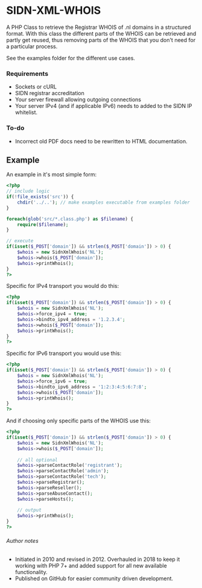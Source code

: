 # SIDN-XML-WHOIS
A PHP Class to retrieve the Registrar WHOIS of .nl domains in a structured format.
With this class the different parts of the WHOIS can be retrieved and partly get reused,
thus removing parts of the WHOIS that you don't need for a particular process.

See the examples folder for the different use cases.

### Requirements
* Sockets or cURL
* SIDN registrar accreditation
* Your server firewall allowing outgoing connections
* Your server IPv4 (and if applicable IPv6) needs to added to the SIDN IP whitelist.

### To-do
* Incorrect old PDF docs need to be rewritten to HTML documentation.

## Example
An example in it's most simple form:

```PHP
<?php
// include logic
if(!file_exists('src')) {
    chdir('../..'); // make examples executable from examples folder
}

foreach(glob('src/*.class.php') as $filename) {
    require($filename);
}

// execute
if(isset($_POST['domain']) && strlen($_POST['domain']) > 0) {
    $whois = new SidnXmlWhois('NL');
    $whois->whois($_POST['domain']);
    $whois->printWhois();
}
?>
```

Specific for IPv4 transport you would do this:

```PHP
<?php
if(isset($_POST['domain']) && strlen($_POST['domain']) > 0) {
    $whois = new SidnXmlWhois('NL');
    $whois->force_ipv4 = true;
    $whois->bindto_ipv4_address = '1.2.3.4';
    $whois->whois($_POST['domain']);
    $whois->printWhois();
}
?>
```

Specific for IPv6 transport you would use this:

```PHP
<?php
if(isset($_POST['domain']) && strlen($_POST['domain']) > 0) {
    $whois = new SidnXmlWhois('NL');
    $whois->force_ipv6 = true;
    $whois->bindto_ipv6_address = '1:2:3:4:5:6:7:8';
    $whois->whois($_POST['domain']);
    $whois->printWhois();
}
?>
```

And if choosing only specific parts of the WHOIS use this:

```PHP
<?php
if(isset($_POST['domain']) && strlen($_POST['domain']) > 0) {
    $whois = new SidnXmlWhois('NL');
    $whois->whois($_POST['domain']);
    
    // all optional
    $whois->parseContactRole('registrant');
    $whois->parseContactRole('admin');
    $whois->parseContactRole('tech');
    $whois->parseRegistrar();
    $whois->parseReseller();
    $whois->parseAbuseContact();
    $whois->parseHosts();
    
    // output
    $whois->printWhois();
}
?>
```

###### Author notes
* Initiated in 2010 and revised in 2012. Overhauled in 2018 to keep it working with PHP 7+ and added support for all new available functionality.
* Published on GitHub for easier community driven development.
